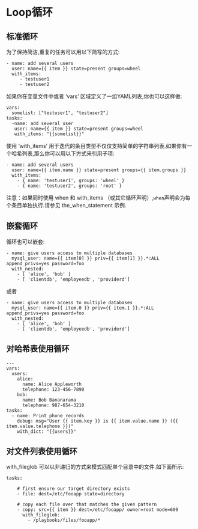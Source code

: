 # Loop循环

## 标准循环

为了保持简洁,重复的任务可以用以下简写的方式:

```
- name: add several users
  user: name={{ item }} state=present groups=wheel
  with_items:
     - testuser1
     - testuser2
```

如果你在变量文件中或者 ‘vars’ 区域定义了一组YAML列表,你也可以这样做:

```
vars:
  somelist: ["testuser1", "testuser2"]
tasks:
  -name: add several user
   user: name={{ item }} state=present groups=wheel
   with_items: "{{somelist}}"
```

使用 ‘with\_items’ 用于迭代的条目类型不仅仅支持简单的字符串列表.如果你有一个哈希列表,那么你可以用以下方式来引用子项:

```
- name: add several users
  user: name={{ item.name }} state=present groups={{ item.groups }}
  with_items:
    - { name: 'testuser1', groups: 'wheel' }
    - { name: 'testuser2', groups: 'root' }
```

注意：如果同时使用 when 和 with\_items （或其它循环声明）,`when`声明会为每个条目单独执行.请参见 the\_when\_statement 示例.

## 嵌套循环

循环也可以嵌套:

```
- name: give users access to multiple databases
  mysql_user: name={{ item[0] }} priv={{ item[1] }}.*:ALL append_privs=yes password=foo
  with_nested:
    - [ 'alice', 'bob' ]
    - [ 'clientdb', 'employeedb', 'providerd']
```

或者

```
- name: give users access to multiple databases
  mysql_user: name={{ item.0 }} priv={{ item.1 }}.*:ALL append_privs=yes password=foo
  with_nested:
    - [ 'alice', 'bob' ]
    - [ 'clientdb', 'employeedb', 'providerd']
```

## 对哈希表使用循环

```
---
vars:
  users:
    alice:
      name: Alice Appleworth
      telephone: 123-456-7890
    bob:
      name: Bob Bananarama
      telephone: 987-654-3210
tasks:
  - name: Print phone records
    debug: msg="User {{ item.key }} is {{ item.value.name }} ({{ item.value.telephone }})"
    with_dict: "{{users}}"
```

## 对文件列表使用循环

with\_fileglob 可以以非递归的方式来模式匹配单个目录中的文件.如下面所示:

```
tasks:

    # first ensure our target directory exists
    - file: dest=/etc/fooapp state=directory

    # copy each file over that matches the given pattern
    - copy: src={{ item }} dest=/etc/fooapp/ owner=root mode=600
      with_fileglob:
        - /playbooks/files/fooapp/*
```



